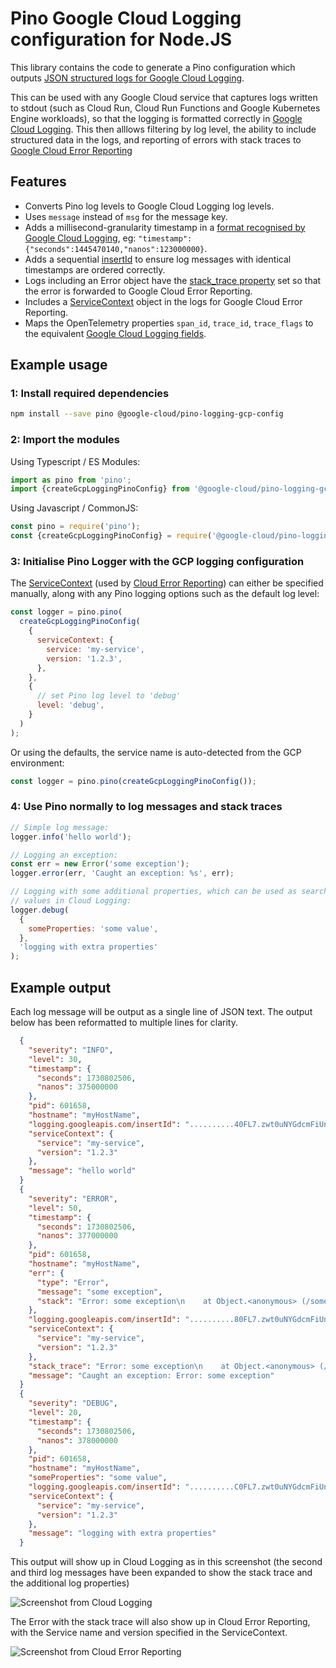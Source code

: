 # Pino Google Cloud Logging configuration for Node.JS

This library contains the code to generate a Pino configuration which outputs
[JSON structured logs for Google Cloud Logging](https://cloud.google.com/logging/docs/structured-logging).

This can be used with any Google Cloud service that captures logs written to
stdout (such as Cloud Run, Cloud Run Functions and Google Kubernetes Engine
workloads), so that the logging is formatted correctly in [Google Cloud
Logging](https://cloud.google.com/logging/docs). This then alllows filtering by
log level, the ability to include structured data in the logs, and reporting of
errors with stack traces to
[Google Cloud Error Reporting](https://cloud.google.com/error-reporting/docs)

## Features

-   Converts Pino log levels to Google Cloud Logging log levels.
-   Uses `message` instead of `msg` for the message key.
-   Adds a millisecond-granularity timestamp in a
    [format recognised by Google Cloud Logging](https://cloud.google.com/logging/docs/agent/logging/configuration#timestamp-processing),
    eg: `"timestamp":{"seconds":1445470140,"nanos":123000000}`.
-   Adds a sequential
    [insertId](https://cloud.google.com/logging/docs/reference/v2/rest/v2/LogEntry#FIELDS.insert_id)
    to ensure log messages with identical timestamps are ordered correctly.
-   Logs including an Error object have the
    [stack_trace property](https://cloud.google.com/error-reporting/docs/formatting-error-messages#log-error)
    set so that the error is forwarded to Google Cloud Error Reporting.
-   Includes a
    [ServiceContext](https://cloud.google.com/error-reporting/reference/rest/v1beta1/ServiceContext)
    object in the logs for Google Cloud Error Reporting.
-   Maps the OpenTelemetry properties `span_id`, `trace_id`, `trace_flags` to
    the equivalent
    [Google Cloud Logging fields](https://cloud.google.com/logging/docs/structured-logging#structured_logging_special_fields).

## Example usage

### 1: Install required dependencies

```bash
npm install --save pino @google-cloud/pino-logging-gcp-config
```

### 2: Import the modules

Using Typescript / ES Modules:

```typescript
import as pino from 'pino';
import {createGcpLoggingPinoConfig} from '@google-cloud/pino-logging-gcp-config';
```

Using Javascript / CommonJS:

```javascript
const pino = require('pino');
const {createGcpLoggingPinoConfig} = require('@google-cloud/pino-logging-gcp-config');
```

### 3: Initialise Pino Logger with the GCP logging configuration

The
[ServiceContext](https://cloud.google.com/error-reporting/reference/rest/v1beta1/ServiceContext)
(used by
[Cloud Error Reporting](https://cloud.google.com/error-reporting/docs/formatting-error-messages))
can either be specified manually, along with any Pino logging options such as
the default log level:

```javascript
const logger = pino.pino(
  createGcpLoggingPinoConfig(
    {
      serviceContext: {
        service: 'my-service',
        version: '1.2.3',
      },
    },
    {
      // set Pino log level to 'debug'
      level: 'debug',
    }
  )
);
```

Or using the defaults, the service name is auto-detected from the GCP
environment:

```javascript
const logger = pino.pino(createGcpLoggingPinoConfig());
```

### 4: Use Pino normally to log messages and stack traces

```javascript
// Simple log message:
logger.info('hello world');

// Logging an exception:
const err = new Error('some exception');
logger.error(err, 'Caught an exception: %s', err);

// Logging with some additional properties, which can be used as searchable
// values in Cloud Logging:
logger.debug(
  {
    someProperties: 'some value',
  },
  'logging with extra properties'
);
```

## Example output

Each log message will be output as a single line of JSON text. The output below
has been reformatted to multiple lines for clarity.

<!-- markdownlint-capture -->
<!-- markdownlint-disable MD013 -->

```json
  {
    "severity": "INFO",
    "level": 30,
    "timestamp": {
      "seconds": 1730802506,
      "nanos": 375000000
    },
    "pid": 601658,
    "hostname": "myHostName",
    "logging.googleapis.com/insertId": "..........40FL7.zwt0uNYGdcmFiUn_",
    "serviceContext": {
      "service": "my-service",
      "version": "1.2.3"
    },
    "message": "hello world"
  }
  {
    "severity": "ERROR",
    "level": 50,
    "timestamp": {
      "seconds": 1730802506,
      "nanos": 377000000
    },
    "pid": 601658,
    "hostname": "myHostName",
    "err": {
      "type": "Error",
      "message": "some exception",
      "stack": "Error: some exception\n    at Object.<anonymous> (/some/dir/pino-logging-gcp-config/build/src/example.js:14:13)\n    at Module._compile (node:internal/modules/cjs/loader:1434:14)\n    at Module._extensions..js (node:internal/modules/cjs/loader:1518:10)\n    at Module.load (node:internal/modules/cjs/loader:1249:32)\n    at Module._load (node:internal/modules/cjs/loader:1065:12)\n    at Function.executeUserEntryPoint [as runMain] (node:internal/modules/run_main:158:12)\n    at node:internal/main/run_main_module:30:49"
    },
    "logging.googleapis.com/insertId": "..........80FL7.zwt0uNYGdcmFiUn_",
    "serviceContext": {
      "service": "my-service",
      "version": "1.2.3"
    },
    "stack_trace": "Error: some exception\n    at Object.<anonymous> (/some/dir/pino-logging-gcp-config/build/src/example.js:14:13)\n    at Module._compile (node:internal/modules/cjs/loader:1434:14)\n    at Module._extensions..js (node:internal/modules/cjs/loader:1518:10)\n    at Module.load (node:internal/modules/cjs/loader:1249:32)\n    at Module._load (node:internal/modules/cjs/loader:1065:12)\n    at Function.executeUserEntryPoint [as runMain] (node:internal/modules/run_main:158:12)\n    at node:internal/main/run_main_module:30:49",
    "message": "Caught an exception: Error: some exception"
  }
  {
    "severity": "DEBUG",
    "level": 20,
    "timestamp": {
      "seconds": 1730802506,
      "nanos": 378000000
    },
    "pid": 601658,
    "hostname": "myHostName",
    "someProperties": "some value",
    "logging.googleapis.com/insertId": "..........C0FL7.zwt0uNYGdcmFiUn_",
    "serviceContext": {
      "service": "my-service",
      "version": "1.2.3"
    },
    "message": "logging with extra properties"
  }
```

<!-- markdownlint-restore -->

This output will show up in Cloud Logging as in this screenshot (the second and
third log messages have been expanded to show the stack trace and the additional
log properties)

![Screenshot from Cloud Logging](images/logging-screenshot.png)

The Error with the stack trace will also show up in Cloud Error Reporting,
with the Service name and version specified in the ServiceContext.

![Screenshot from Cloud Error Reporting](images/error-reporting-screenshot.png)
